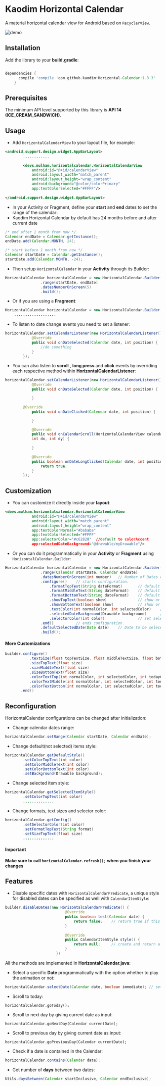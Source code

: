 # Kaodim Horizontal Calendar

A material horizontal calendar view for Android based on `RecyclerView`.

![demo](/art/WeekNavigation.gif)

## Installation

Add the library to your **build.gradle**:

```gradle

dependencies {
      compile 'compile 'com.github.kaodim:Horizontal-Calendar:1.3.3'
    }
```

## Prerequisites

The minimum API level supported by this library is **API 14 (ICE_CREAM_SANDWICH)**.

## Usage

- Add `HorizontalCalendarView` to your layout file, for example:

```xml
<android.support.design.widget.AppBarLayout>
		............ 
		
        <devs.mulham.horizontalcalendar.HorizontalCalendarView
            android:id="@+id/calendarView"
            android:layout_width="match_parent"
            android:layout_height="wrap_content"
            android:background="@color/colorPrimary"
            app:textColorSelected="#FFFF"/>
            
</android.support.design.widget.AppBarLayout>
```

- In your Activity or Fragment, define your **start** and **end** dates to set the range of the calendar:
- Kaodim Horizontal Calendar by default has 24 months before and after current date

```java
/* end after 1 month from now */
Calendar endDate = Calendar.getInstance();
endDate.add(Calendar.MONTH, 24);

/* start before 1 month from now */
Calendar startDate = Calendar.getInstance();
startDate.add(Calendar.MONTH, -24);
```

- Then setup `HorizontalCalendar` in your **Activity** through its Builder: 

```java
HorizontalCalendar horizontalCalendar = new HorizontalCalendar.Builder(this, R.id.calendarView)
                .range(startDate, endDate)
                .datesNumberOnScreen(5)
                .build();
```

- Or if you are using a **Fragment**:

```java
HorizontalCalendar horizontalCalendar = new HorizontalCalendar.Builder(rootView, R.id.calendarView)
	...................
```

- To listen to date change events you need to set a listener:

```java
horizontalCalendar.setCalendarListener(new HorizontalCalendarListener() {
            @Override
            public void onDateSelected(Calendar date, int position) {
                //do something
            }
        });
```

- You can also listen to **scroll** , **long press** and **click** events by overriding each respective method within **HorizontalCalendarListener**:

```java
horizontalCalendar.setCalendarListener(new HorizontalCalendarListener() {
            @Override
            public void onDateSelected(Calendar date, int position) {

            }

	    @Override
            public void onDateClicked(Calendar date, int position) {

            }

            @Override
            public void onCalendarScroll(HorizontalCalendarView calendarView, 
            int dx, int dy) {
                
            }

            @Override
            public boolean onDateLongClicked(Calendar date, int position) {
                return true;
            }
        });
```

## Customization

- You can customize it directly inside your **layout**:

```xml
<devs.mulham.horizontalcalendar.HorizontalCalendarView
            android:id="@+id/calendarView"
            android:layout_width="match_parent"
            android:layout_height="wrap_content"
            app:textColorNormal="#bababa"
            app:textColorSelected="#FFFF"
            app:selectorColor="#c62828"  //default to colorAccent
            app:selectedDateBackground="@drawable/myDrawable"/>
```

- Or you can do it programmatically in your **Activity** or **Fragment** using `HorizontalCalendar.Builder`:

```java
HorizontalCalendar horizontalCalendar = new HorizontalCalendar.Builder(this, R.id.calendarView)
                .range(Calendar startDate, Calendar endDate)
                .datesNumberOnScreen(int number)   // Number of Dates cells shown on screen (default to 5).
                .configure()    // starts configuration.
                    .formatTopText(String dateFormat)       // default to "MMM".
                    .formatMiddleText(String dateFormat)    // default to "dd".
                    .formatBottomText(String dateFormat)    // default to "EEE".
                    .showTopText(boolean show)              // show or hide TopText (default to true).
                    .showBottomText(boolean show)           // show or hide BottomText (default to true).
                    .textColor(int normalColor, int selectedColor)    // default to (Color.LTGRAY, Color.WHITE).
                    .selectedDateBackground(Drawable background)      // set selected date cell background.
                    .selectorColor(int color)               // set selection indicator bar's color (default to colorAccent).
                .end()          // ends configuration.
                .defaultSelectedDate(Date date)    // Date to be seleceted at start (default to current day `new Date()`).
                .build();
```

#### More Customizations

```java
builder.configure()
           .textSize(float topTextSize, float middleTextSize, float bottomTextSize)
           .sizeTopText(float size)
           .sizeMiddleText(float size)
           .sizeBottomText(float size)
           .colorTextTop(int normalColor, int selectedColor, int todayColor)
           .colorTextMiddle(int normalColor, int selectedColor, int todayColor)
           .colorTextBottom(int normalColor, int selectedColor, int todayColor)
       .end()
```

## Reconfiguration
HorizontalCalendar configurations can be changed after initialization:
 
- Change calendar dates range:
```java
horizontalCalendar.setRange(Calendar startDate, Calendar endDate);
```
 
- Change default(not selected) items style:
```java
horizontalCalendar.getDefaultStyle()
        .setColorTopText(int color)
        .setColorMiddleText(int color)
        .setColorBottomText(int color)
        .setBackground(Drawable background);      
```

- Change selected item style:
```java
horizontalCalendar.getSelectedItemStyle()
        .setColorTopText(int color)
        ..............
```

- Change formats, text sizes and selector color:
```java
horizontalCalendar.getConfig()
        .setSelectorColor(int color)
        .setFormatTopText(String format)
        .setSizeTopText(float size)
        ..............
```

#### Important
**Make sure to call `horizontalCalendar.refresh();` when you finish your changes**

## Features

- Disable specific dates with `HorizontalCalendarPredicate`, a unique style for disabled dates can be specified as well with `CalendarItemStyle`:
```java
builder.disableDates(new HorizontalCalendarPredicate() {
                           @Override
                           public boolean test(Calendar date) {
                               return false;    // return true if this date should be disabled, false otherwise.
                           }
       
                           @Override
                           public CalendarItemStyle style() {
                               return null;     // create and return a new Style for disabled dates, or null if no styling needed.
                           }
                       })
```

All the methods are implemented in **HorizontalCalendar.java**:

- Select a specific **Date** programmatically with the option whether to play the animation or not:
```java
horizontalCalendar.selectDate(Calendar date, boolean immediate); // set immediate to false to ignore animation.
```

- Scroll to today:
```
horizontalCalendar.goToday();
```

- Scroll to next day by giving current date as input:
```
horizontalCalendar.goNextDay(Calendar currentDate);
```

- Scroll to previous day by giving current date as input:
```
horizontalCalendar.goPreviousDay(Calendar currentDate);
```
- Check if a date is contained in the Calendar:
```java
horizontalCalendar.contains(Calendar date);
```

- Get number of **days** between two dates:
```java
Utils.daysBetween(Calendar startInclusive, Calendar endExclusive);
```
